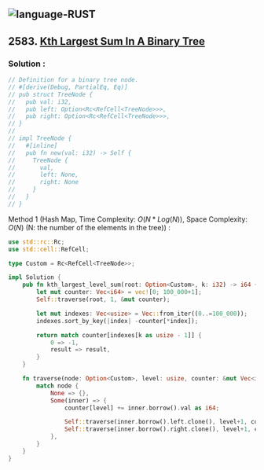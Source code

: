 ![language-RUST](https://img.shields.io/badge/RUST-8d4004?style=for-the-badge&logo=RUST)
---

## 2583. [Kth Largest Sum In A Binary Tree](https://leetcode.com/problems/kth-largest-sum-in-a-binary-tree)

### Solution :

```rust
// Definition for a binary tree node.
// #[derive(Debug, PartialEq, Eq)]
// pub struct TreeNode {
//   pub val: i32,
//   pub left: Option<Rc<RefCell<TreeNode>>>,
//   pub right: Option<Rc<RefCell<TreeNode>>>,
// }
//
// impl TreeNode {
//   #[inline]
//   pub fn new(val: i32) -> Self {
//     TreeNode {
//       val,
//       left: None,
//       right: None
//     }
//   }
// }
```

Method 1 (Hash Map, Time Complexity: $O(N*Log(N))$, Space Complexity: $O(N)$ (N: the number of the elements in the tree)) :
```rust
use std::rc::Rc;
use std::cell::RefCell;

type Custom = Rc<RefCell<TreeNode>>;

impl Solution {
    pub fn kth_largest_level_sum(root: Option<Custom>, k: i32) -> i64 {
        let mut counter: Vec<i64> = vec![0; 100_000+1];
        Self::traverse(root, 1, &mut counter);

        let mut indexes: Vec<usize> = Vec::from_iter((0..=100_000));
        indexes.sort_by_key(|index| -counter[*index]);

        return match counter[indexes[k as usize - 1]] {
            0 => -1,
            result => result,
        }
    }

    fn traverse(node: Option<Custom>, level: usize, counter: &mut Vec<i64>) {
        match node {
            None => {},
            Some(inner) => {
                counter[level] += inner.borrow().val as i64;

                Self::traverse(inner.borrow().left.clone(), level+1, counter);
                Self::traverse(inner.borrow().right.clone(), level+1, counter);
            },
        }
    }
}
```
